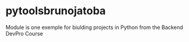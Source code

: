 # pytoolsbrunojatoba
Module is one exemple for biulding projects in Python from the Backend DevPro Course 

